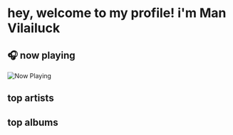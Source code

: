 # hey, welcome to my profile! i'm Man Vilailuck

## 🎧 now playing
<p align="left">
  <img src="https://spotify-github-profile.vercel.app/api/view?uid=di2c2n8f32prp9j574v1t3db9&cover_image=true&theme=default&show_offline=false&background_color=ffffff&interchange=false&bar_color=53b14f&bar_color_cover=false" alt="Now Playing" />
</p>

## top artists
<!-- TOP_ARTISTS_START -->
<!-- TOP_ARTISTS_END -->

## top albums
<!-- TOP_ALBUMS_START -->
<!-- TOP_ALBUMS_END -->

